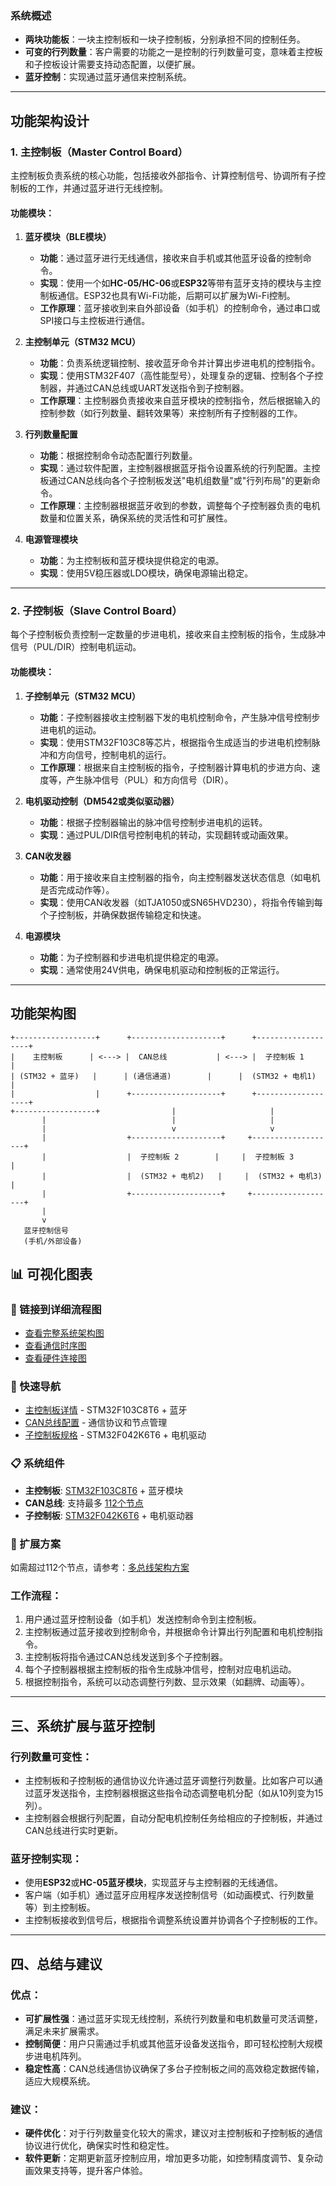
### **系统概述**

* **两块功能板**：一块主控制板和一块子控制板，分别承担不同的控制任务。
* **可变的行列数量**：客户需要的功能之一是控制的行列数量可变，意味着主控板和子控板设计需要支持动态配置，以便扩展。
* **蓝牙控制**：实现通过蓝牙通信来控制系统。

---

## **功能架构设计**

### **1. 主控制板（Master Control Board）**

主控制板负责系统的核心功能，包括接收外部指令、计算控制信号、协调所有子控制板的工作，并通过蓝牙进行无线控制。

#### **功能模块：**

1. **蓝牙模块（BLE模块）**

   * **功能**：通过蓝牙进行无线通信，接收来自手机或其他蓝牙设备的控制命令。
   * **实现**：使用一个如**HC-05/HC-06**或**ESP32**等带有蓝牙支持的模块与主控制板通信。ESP32也具有Wi-Fi功能，后期可以扩展为Wi-Fi控制。
   * **工作原理**：蓝牙接收到来自外部设备（如手机）的控制命令，通过串口或SPI接口与主控板进行通信。

2. **主控制单元（STM32 MCU）**

   * **功能**：负责系统逻辑控制、接收蓝牙命令并计算出步进电机的控制指令。
   * **实现**：使用STM32F407（高性能型号），处理复杂的逻辑、控制各个子控制器，并通过CAN总线或UART发送指令到子控制器。
   * **工作原理**：主控制器负责接收来自蓝牙模块的控制指令，然后根据输入的控制参数（如行列数量、翻转效果等）来控制所有子控制器的工作。

3. **行列数量配置**

   * **功能**：根据控制命令动态配置行列数量。
   * **实现**：通过软件配置，主控制器根据蓝牙指令设置系统的行列配置。主控板通过CAN总线向各个子控制板发送"电机组数量"或"行列布局"的更新命令。
   * **工作原理**：主控制器根据蓝牙收到的参数，调整每个子控制器负责的电机数量和位置关系，确保系统的灵活性和可扩展性。

4. **电源管理模块**

   * **功能**：为主控制板和蓝牙模块提供稳定的电源。
   * **实现**：使用5V稳压器或LDO模块，确保电源输出稳定。

---

### **2. 子控制板（Slave Control Board）**

每个子控制板负责控制一定数量的步进电机，接收来自主控制板的指令，生成脉冲信号（PUL/DIR）控制电机运动。

#### **功能模块：**

1. **子控制单元（STM32 MCU）**

   * **功能**：子控制器接收主控制器下发的电机控制命令，产生脉冲信号控制步进电机的运动。
   * **实现**：使用STM32F103C8等芯片，根据指令生成适当的步进电机控制脉冲和方向信号，控制电机的运行。
   * **工作原理**：根据来自主控制板的指令，子控制器计算电机的步进方向、速度等，产生脉冲信号（PUL）和方向信号（DIR）。

2. **电机驱动控制（DM542或类似驱动器）**

   * **功能**：根据子控制器输出的脉冲信号控制步进电机的运转。
   * **实现**：通过PUL/DIR信号控制电机的转动，实现翻转或动画效果。

3. **CAN收发器**

   * **功能**：用于接收来自主控制器的指令，向主控制器发送状态信息（如电机是否完成动作等）。
   * **实现**：使用CAN收发器（如TJA1050或SN65HVD230），将指令传输到每个子控制板，并确保数据传输稳定和快速。

4. **电源模块**

   * **功能**：为子控制器和步进电机提供稳定的电源。
   * **实现**：通常使用24V供电，确保电机驱动和控制板的正常运行。

---

## **功能架构图**

```
+------------------+      +--------------------+      +-------------------+
|    主控制板      | <---> |  CAN总线           | <---> |  子控制板 1       |
| (STM32 + 蓝牙)   |      | (通信通道)        |      |  (STM32 + 电机1)  |
|                  |      +--------------------+      +-------------------+
+------------------+                |                     |
       |                            |                     |
       |                            v                     v
       |                  +--------------------+     +-------------------+
       |                  |  子控制板 2        |     |  子控制板 3       |
       |                  |  (STM32 + 电机2)   |     |  (STM32 + 电机3)  |
       |                  +--------------------+     +-------------------+
       |
       v
   蓝牙控制信号
   (手机/外部设备)
```

## 📊 可视化图表

### 🔗 链接到详细流程图
- [查看完整系统架构图](./flowchart.md#system-architecture-flowchart)
- [查看通信时序图](./flowchart.md#detailed-communication-flow)
- [查看硬件连接图](./flowchart.md#hardware-connection-diagram)

### 🎯 快速导航
- [主控制板详情](./flowchart.md#master-controller) - STM32F103C8T6 + 蓝牙
- [CAN总线配置](./flowchart.md#can-bus) - 通信协议和节点管理
- [子控制板规格](./flowchart.md#slave-controllers) - STM32F042K6T6 + 电机驱动

### 📋 系统组件
- **主控制板**: [STM32F103C8T6](./flowchart.md#master-controller) + 蓝牙模块
- **CAN总线**: 支持最多 [112个节点](./flowchart.md#can-limitations)
- **子控制板**: [STM32F042K6T6](./flowchart.md#slave-controllers) + 电机驱动器

### 🔧 扩展方案
如需超过112个节点，请参考：[多总线架构方案](./flowchart.md#multi-bus-architecture)

### **工作流程：**

1. 用户通过蓝牙控制设备（如手机）发送控制命令到主控制板。
2. 主控制板通过蓝牙接收到控制命令，并根据命令计算出行列配置和电机控制指令。
3. 主控制板将指令通过CAN总线发送到多个子控制器。
4. 每个子控制器根据主控制板的指令生成脉冲信号，控制对应电机运动。
5. 根据控制指令，系统可以动态调整行列数、显示效果（如翻牌、动画等）。

---

## **三、系统扩展与蓝牙控制**

### **行列数量可变性：**

* 主控制板和子控制板的通信协议允许通过蓝牙调整行列数量。比如客户可以通过蓝牙发送指令，主控制器根据这些指令动态调整电机分配（如从10列变为15列）。
* 主控制器会根据行列配置，自动分配电机控制任务给相应的子控制板，并通过CAN总线进行实时更新。

### **蓝牙控制实现：**

* 使用**ESP32**或**HC-05蓝牙模块**，实现蓝牙与主控制器的无线通信。
* 客户端（如手机）通过蓝牙应用程序发送控制信号（如动画模式、行列数量等）到主控制板。
* 主控制板接收到信号后，根据指令调整系统设置并协调各个子控制板的工作。

---

## **四、总结与建议**

### **优点：**

* **可扩展性强**：通过蓝牙实现无线控制，系统行列数量和电机数量可灵活调整，满足未来扩展需求。
* **控制简便**：用户只需通过手机或其他蓝牙设备发送指令，即可轻松控制大规模步进电机阵列。
* **稳定性高**：CAN总线通信协议确保了多台子控制板之间的高效稳定数据传输，适应大规模系统。

### **建议：**

* **硬件优化**：对于行列数量变化较大的需求，建议对主控制板和子控制板的通信协议进行优化，确保实时性和稳定性。
* **软件更新**：定期更新蓝牙控制应用，增加更多功能，如控制精度调节、复杂动画效果支持等，提升客户体验。
